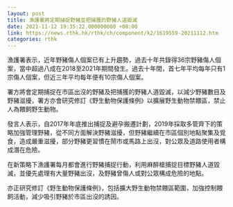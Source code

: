 ```yaml
---
layout: post
title: 漁護署將定期捕捉野豬並把捕獲的野豬人道毀滅
date: 2021-11-12 19:35:22.000000000 +08:00
link: https://news.rthk.hk/rthk/ch/component/k2/1619559-20211112.htm
categories: rthk
---
```


漁護署表示，近年野豬傷人個案已有上升趨勢，過去十年共錄得36宗野豬傷人個案，當中超過八成在2018至2021年期間發生。過去十年間，首七年平均每年只有1宗傷人個案，但近三年平均每年便有10宗傷人個案。

署方將會定期捕捉在市區出沒的野豬及把捕獲的野豬人道毀滅，以減少野豬數目及野豬滋擾，署方亦會研究修訂《野生動物保護條例》以擴展野生動物禁餵區，禁止人為餵飼野生動物。

發言人表示，自2017年年底推出捕捉及避孕搬遷計劃，2019年採取多管齊下的策略加強管理野豬，從不同方面解決野豬滋擾，但野豬繼續在市區個別地點聚集及覓食，造成嚴重滋擾，部分野豬更習慣在鬧市或馬路上出沒，對公眾及道路使用者構成潛在危險。

在新策略下漁護署每月都會進行野豬捕捉行動，利用麻醉槍捕捉目標野豬人道毀滅，並優先處理有大量野豬出沒，及野豬曾傷人或對公眾構成危險的地點。

亦正研究修訂《野生動物保護條例》，包括擴大野生動物禁餵區範圍，加強控制餵飼活動，減少吸引野豬於市區出沒的誘因。
